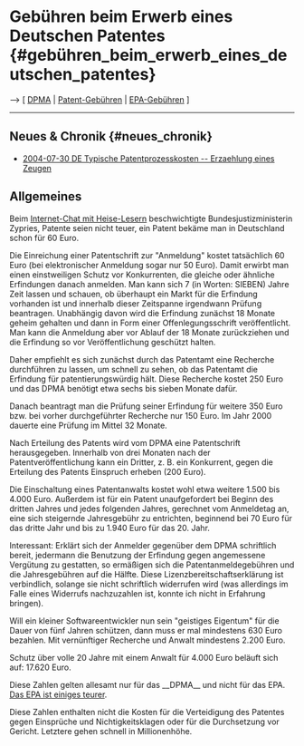 # Gebühren beim Erwerb eines Deutschen Patentes {#gebühren_beim_erwerb_eines_deutschen_patentes}

\--\> \[ [ DPMA](SwpatdpmaDe "wikilink") \| [
Patent-Gebühren](PatentSpezDe "wikilink") \| [
EPA-Gebühren](EpoSpezDe "wikilink") \]

------------------------------------------------------------------------

## Neues & Chronik {#neues_chronik}

-   [2004-07-30 DE Typische Patentprozesskosten \-- Erzaehlung eines
    Zeugen](http://www.heise.de/newsticker/foren/go.shtml?read=1&msg_id=6155724&forum_id=62065&MD5=117a75187e3e9ae3cc6533e76fa1e355&postvote=2 "wikilink")

## Allgemeines

Beim [ Internet-Chat mit Heise-Lesern](HeiseZypries040528De "wikilink")
beschwichtigte Bundesjustizministerin Zypries, Patente seien nicht
teuer, ein Patent bekäme man in Deutschland schon für 60 Euro.

Die Einreichung einer Patentschrift zur \"Anmeldung\" kostet tatsächlich
60 Euro (bei elektronischer Anmeldung sogar nur 50 Euro). Damit erwirbt
man einen einstweiligen Schutz vor Konkurrenten, die gleiche oder
ähnliche Erfindungen danach anmelden. Man kann sich 7 (in Worten:
SIEBEN) Jahre Zeit lassen und schauen, ob überhaupt ein Markt für die
Erfindung vorhanden ist und innerhalb dieser Zeitspanne irgendwann
Prüfung beantragen. Unabhängig davon wird die Erfindung zunächst 18
Monate geheim gehalten und dann in Form einer Offenlegungsschrift
veröffentlicht. Man kann die Anmeldung aber vor Ablauf der 18 Monate
zurückziehen und die Erfindung so vor Veröffentlichung geschützt halten.

Daher empfiehlt es sich zunächst durch das Patentamt eine Recherche
durchführen zu lassen, um schnell zu sehen, ob das Patentamt die
Erfindung für patentierungswürdig hält. Diese Recherche kostet 250 Euro
und das DPMA benötigt etwa sechs bis sieben Monate dafür.

Danach beantragt man die Prüfung seiner Erfindung für weitere 350 Euro
bzw. bei vorher durchgeführter Recherche nur 150 Euro. Im Jahr 2000
dauerte eine Prüfung im Mittel 32 Monate.

Nach Erteilung des Patents wird vom DPMA eine Patentschrift
herausgegeben. Innerhalb von drei Monaten nach der
Patentveröffentlichung kann ein Dritter, z. B. ein Konkurrent, gegen die
Erteilung des Patents Einspruch erheben (200 Euro).

Die Einschaltung eines Patentanwalts kostet wohl etwa weitere 1.500 bis
4.000 Euro. Außerdem ist für ein Patent unaufgefordert bei Beginn des
dritten Jahres und jedes folgenden Jahres, gerechnet vom Anmeldetag an,
eine sich steigernde Jahresgebühr zu entrichten, beginnend bei 70 Euro
für das dritte Jahr und bis zu 1.940 Euro für das 20. Jahr.

Interessant: Erklärt sich der Anmelder gegenüber dem DPMA schriftlich
bereit, jedermann die Benutzung der Erfindung gegen angemessene
Vergütung zu gestatten, so ermäßigen sich die Patentanmeldegebühren und
die Jahresgebühren auf die Hälfte. Diese Lizenzbereitschaftserklärung
ist verbindlich, solange sie nicht schriftlich widerrufen wird (was
allerdings im Falle eines Widerrufs nachzuzahlen ist, konnte ich nicht
in Erfahrung bringen).

Will ein kleiner Softwareentwickler nun sein \"geistiges Eigentum\" für
die Dauer von fünf Jahren schützen, dann muss er mal mindestens 630 Euro
bezahlen. Mit vernünftiger Recherche und Anwalt mindestens 2.200 Euro.

Schutz über volle 20 Jahre mit einem Anwalt für 4.000 Euro beläuft sich
auf: 17.620 Euro.

Diese Zahlen gelten allesamt nur für das \_\_DPMA\_\_ und nicht für das
EPA. [ Das EPA ist einiges teurer](EpoSpezDe "wikilink").

Diese Zahlen enthalten nicht die Kosten für die Verteidigung des
Patentes gegen Einsprüche und Nichtigkeitsklagen oder für die
Durchsetzung vor Gericht. Letztere gehen schnell in Millionenhöhe.
